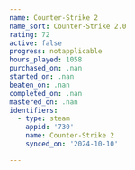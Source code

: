 ```yaml
---
name: Counter-Strike 2
name_sort: Counter-Strike 2.0
rating: 72
active: false
progress: notapplicable
hours_played: 1058
purchased_on: .nan
started_on: .nan
beaten_on: .nan
completed_on: .nan
mastered_on: .nan
identifiers:
  - type: steam
    appid: '730'
    name: Counter-Strike 2
    synced_on: '2024-10-10'

---
```

